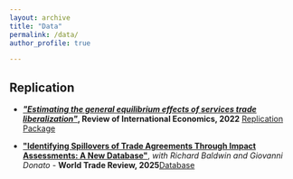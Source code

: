 ```yaml
---
layout: archive
title: "Data"
permalink: /data/
author_profile: true

---
```


## Replication


- ***["Estimating the general equilibrium effects of services trade liberalization"](https://onlinelibrary.wiley.com/doi/full/10.1111/roie.12635)*, Review of International Economics, 2022** [Replication Package](https://u.pcloud.link/publink/show?code=kZzhmYVZLDYjDVzn5IBNmiFJ9YacVVAT4Dxy)


   
 - **["Identifying Spillovers of Trade Agreements Through Impact Assessments: A New Database"](https://www.cambridge.org/core/journals/world-trade-review/article/identifying-spillovers-of-trade-agreements-through-impact-assessments-a-new-database/AB92BD141F043F5E33CE528F1AA110E7)**, *with Richard Baldwin and Giovanni Donato* - **World Trade Review, 2025**[Database](https://docs.google.com/spreadsheets/d/1qtQoIGMyqMBeRpjEnqNGYNmPybr0_Rzw/edit?usp=share_link&ouid=106680042592212183846&rtpof=true&sd=true)
